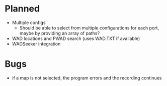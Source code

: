 # Planned

- Multiple configs
	- Should be able to select from multiple configurations for each port, maybe by providing an array of paths?
- WAD locations and PWAD search (uses WAD.TXT if available)
- WADSeeker integration

# Bugs

- if a map is not selected, the program errors and the recording continues